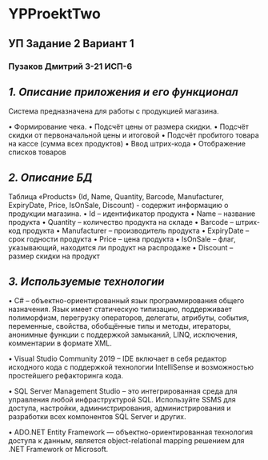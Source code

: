 # YPProektTwo
## УП Задание 2 Вариант 1
### Пузаков Дмитрий 3-21 ИСП-6

## *1. Описание приложения и его функционал*

Система предназначена для работы с продукцией магазина.

•	Формирование чека.
•	Подсчёт цены от размера скидки.
•	Подсчёт скидки от первоначальной цены и итоговой
•	Подсчёт пробитого товара на кассе (сумма всех продуктов)
•	Ввод штрих-кода
•	Отображение списков товаров

## *2. Описание БД*

Таблица «Products» (Id, Name, Quantity, Barcode, Manufacturer, ExpiryDate, Price, IsOnSale, Discount) - содержит информацию о продукции магазина.
•	Id – идентификатор продукта
•	Name – название продукта
•	Quantity – количество продукта на складе
•	Barcode – штрих-код продукта
•	Manufacturer – производитель продукта
•	ExpiryDate – срок годности продукта
•	Price – цена продукта
•	IsOnSale – флаг, указывающий, находится ли продукт на распродаже 
•	Discount – размер скидки на продукт

## *3. Используемые технологии*

• C# – объектно-ориентированный язык программирования общего назначения. Язык имеет статическую типизацию, поддерживает полиморфизм, перегрузку операторов, делегаты, атрибуты, события, переменные, свойства, обобщённые типы и методы, итераторы, анонимные функции с поддержкой замыканий, LINQ, исключения, комментарии в формате XML. 

• Visual Studio Community 2019 – IDE включает в себя редактор исходного кода с поддержкой технологии IntelliSense и возможностью простейшего рефакторинга кода. 

• SQL Server Management Studio – это интегрированная среда для управления любой инфраструктурой SQL. Используйте SSMS для доступа, настройки, администрирования, администрирования и разработки всех компонентов SQL Server и других. 

• ADO.NET Entity Framework — объектно-ориентированная технология доступа к данным, является object-relational mapping решением для .NET Framework от Microsoft.
